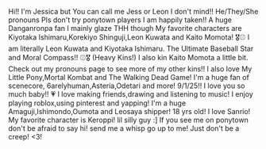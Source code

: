 Hi!! I'm Jessica but You can call me Jess or Leon I don't mind!!
He/They/She pronouns 
Pls don't try ponytown players I am happily taken!!
A huge Danganronpa fan I mainly glaze THH though
My favorite characters are Kiyotaka Ishimaru,Korekiyo Shinguji,Leon Kuwata and Kaito Momota!
🎖️⚾ I am literally Leon Kuwata and Kiyotaka Ishimaru. The Ultimate Baseball Star and Moral Compass!! ⚾🎖️ (Heavy Kins!) 
I also kin Kaito Momota a little bit. Check out my pronouns page to see more of my other kins!!
I also love My Little Pony,Mortal Kombat and The Walking Dead Game!
I'm a huge fan of scenecore, 6arelyhuman,Asteria,Odetari and more!
9/1/25!! I love you so much baby!! 💗
I love making friends,drawing and listening to music!
I enjoy playing roblox,using pinterest and yapping!
I'm a huge Amaguji,Ishimondo,Oumota and Leosaya shipper!
18 yrs old!
I love Sanrio! My favorite character is Keroppi! lil silly guy :]
If you see me on ponytown don't be afraid to say hi! send me a whisp go up to me! Just don't be a creep! <3!
